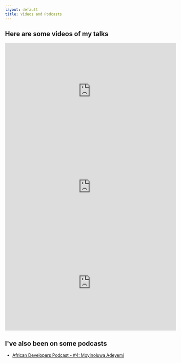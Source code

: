 ```yaml
---
layout: default
title: Videos and Podcasts
---
```


## Here are some videos of my talks

<iframe width="560" height="315" src="https://www.youtube.com/embed/ekYfznpqZjU" frameborder="0" allow="accelerometer; autoplay; encrypted-media; gyroscope; picture-in-picture" allowfullscreen></iframe>

<iframe width="560" height="315" src="https://www.youtube.com/embed/rUEAXFO1hgg" frameborder="0" allow="accelerometer; autoplay; encrypted-media; gyroscope; picture-in-picture" allowfullscreen></iframe>

<iframe width="560" height="315" src="https://www.youtube.com/embed/704qQzEnT0I" frameborder="0" allow="accelerometer; autoplay; encrypted-media; gyroscope; picture-in-picture" allowfullscreen></iframe>


## I've also been on some podcasts
- [African Developers Podcast - #4: Moyinoluwa Adeyemi](https://anchor.fm/africandev/episodes/4-Moyinoluwa-Adeyemi--Android-Developer-at-Zola-Electric-e3e51h)
